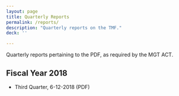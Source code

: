 ```yaml
---
layout: page
title: Quarterly Reports
permalink: /reports/
description: "Quarterly reports on the TMF."
deck: ''

---
```


Quarterly reports pertaining to the PDF, as required by the MGT ACT.

## Fiscal Year 2018

- Third Quarter, 6-12-2018 (PDF)
